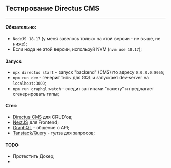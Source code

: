 ## Тестирование Directus CMS
____

#### Обязательно:
- `NodeJS 18.17` (у меня завелось только на этой версии - не выше, не ниже);
- Если нода не этой версии, используй NVM (`nvm use 18.17`);

#### Запуск:
- `npx directus start` - запуск "backend" (CMS) по адресу `0.0.0.0:8055`;
- `npm run dev` - генерит типы для GQL и запускает dev-server на `localhost:3000`;
- `npm run graphql:watch` - следит за типами "налету" и предлагает сгенерировать типы;

#### Стек:
- [Directus CMS](https://directus.io/) для CRUD'ов;
- [NextJS](https://nextjs.org/) для Frontend;
- [GraphQL](https://graphql.org/) - общение с API;
- [Tanstack/Query](https://tanstack.com/query) - тулза для запросов;

#### TODO:
- Протестить Докер;
- 